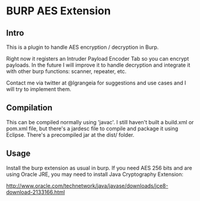 # BURP AES Extension

## Intro

This is a plugin to handle AES encryption / decryption in Burp.

Right now it registers an Intruder Payload Encoder Tab so you can encrypt payloads. In the future I will improve it to handle decryption and integrate it with other burp functions: scanner, repeater, etc.

Contact me via twitter at @lgrangeia for suggestions and use cases and I will try to implement them.

## Compilation

This can be compiled normally using 'javac'. I still haven't built a build.xml or pom.xml file, but there's a jardesc file to compile and package it using Eclipse. There's a precompiled jar at the dist/ folder.

## Usage

Install the burp extension as usual in burp. If you need AES 256 bits and are using Oracle JRE, you may need to install Java Cryptography Extension:

http://www.oracle.com/technetwork/java/javase/downloads/jce8-download-2133166.html

